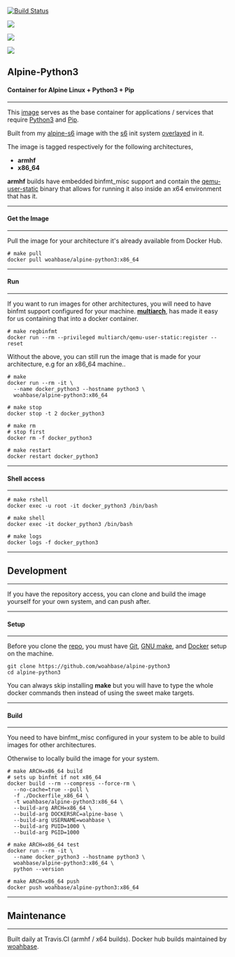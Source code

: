 [![Build Status](https://travis-ci.org/woahbase/alpine-python3.svg?branch=master)](https://travis-ci.org/woahbase/alpine-python3)

[![](https://images.microbadger.com/badges/image/woahbase/alpine-python3.svg)](https://microbadger.com/images/woahbase/alpine-python3)

[![](https://images.microbadger.com/badges/commit/woahbase/alpine-python3.svg)](https://microbadger.com/images/woahsbase/alpine-python3)

[![](https://images.microbadger.com/badges/version/woahbase/alpine-python3.svg)](https://microbadger.com/images/woahbase/alpine-python3)

## Alpine-Python3
#### Container for Alpine Linux + Python3 + Pip

---

This [image][8] serves as the base container for applications
/ services that require [Python3][12] and [Pip][13].

Built from my [alpine-s6][9] image with the [s6][10] init system
[overlayed][11] in it.

The image is tagged respectively for the following architectures,
* **armhf**
* **x86_64**

**armhf** builds have embedded binfmt_misc support and contain the
[qemu-user-static][5] binary that allows for running it also inside
an x64 environment that has it.

---
#### Get the Image
---

Pull the image for your architecture it's already available from
Docker Hub.

```
# make pull
docker pull woahbase/alpine-python3:x86_64

```

---
#### Run
---

If you want to run images for other architectures, you will need
to have binfmt support configured for your machine. [**multiarch**][4],
has made it easy for us containing that into a docker container.

```
# make regbinfmt
docker run --rm --privileged multiarch/qemu-user-static:register --reset

```
Without the above, you can still run the image that is made for your
architecture, e.g for an x86_64 machine..

```
# make
docker run --rm -it \
  --name docker_python3 --hostname python3 \
  woahbase/alpine-python3:x86_64

# make stop
docker stop -t 2 docker_python3

# make rm
# stop first
docker rm -f docker_python3

# make restart
docker restart docker_python3

```

---
#### Shell access
---

```
# make rshell
docker exec -u root -it docker_python3 /bin/bash

# make shell
docker exec -it docker_python3 /bin/bash

# make logs
docker logs -f docker_python3

```

---
## Development
---

If you have the repository access, you can clone and
build the image yourself for your own system, and can push after.

---
#### Setup
---

Before you clone the [repo][7], you must have [Git][1], [GNU make][2],
and [Docker][3] setup on the machine.

```
git clone https://github.com/woahbase/alpine-python3
cd alpine-python3

```
You can always skip installing **make** but you will have to
type the whole docker commands then instead of using the sweet
make targets.

---
#### Build
---

You need to have binfmt_misc configured in your system to be able
to build images for other architectures.

Otherwise to locally build the image for your system.

```
# make ARCH=x86_64 build
# sets up binfmt if not x86_64
docker build --rm --compress --force-rm \
  --no-cache=true --pull \
  -f ./Dockerfile_x86_64 \
  -t woahbase/alpine-python3:x86_64 \
  --build-arg ARCH=x86_64 \
  --build-arg DOCKERSRC=alpine-base \
  --build-arg USERNAME=woahbase \
  --build-arg PUID=1000 \
  --build-arg PGID=1000

# make ARCH=x86_64 test
docker run --rm -it \
  --name docker_python3 --hostname python3 \
  woahbase/alpine-python3:x86_64 \
  python --version

# make ARCH=x86_64 push
docker push woahbase/alpine-python3:x86_64

```

---
## Maintenance
---

Built daily at Travis.CI (armhf / x64 builds). Docker hub builds maintained by [woahbase][6].

[1]: https://git-scm.com
[2]: https://www.gnu.org/software/make/
[3]: https://www.docker.com
[4]: https://hub.docker.com/r/multiarch/qemu-user-static/
[5]: https://github.com/multiarch/qemu-user-static/releases/
[6]: https://hub.docker.com/u/woahbase

[7]: https://github.com/woahbase/alpine-python3
[8]: https://hub.docker.com/r/woahbase/alpine-python3
[9]: https://hub.docker.com/r/woahbase/alpine-s6

[10]: https://skarnet.org/software/s6/
[11]: https://github.com/just-containers/s6-overlay
[12]: https://www.python.org/
[13]: https://pypi.python.org/pypi/pip
